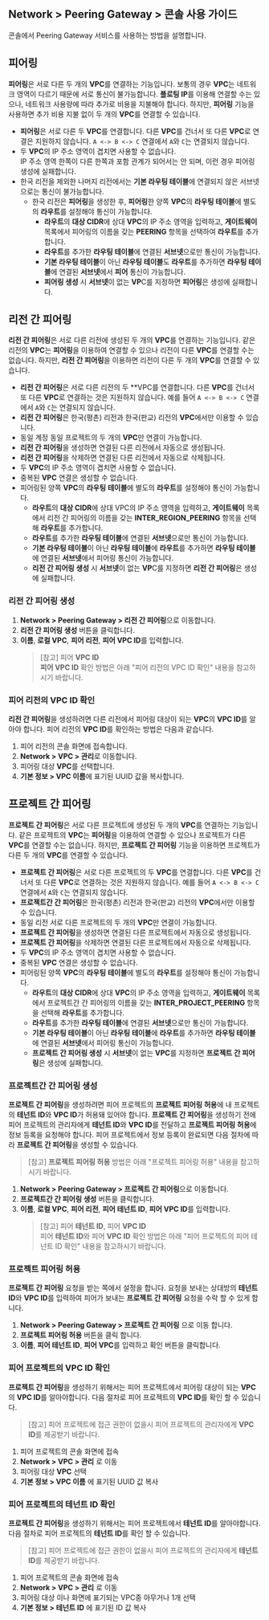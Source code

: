 ## Network > Peering Gateway > 콘솔 사용 가이드

콘솔에서 Peering Gateway 서비스를 사용하는 방법을 설명합니다.

## 피어링

**피어링**은 서로 다른 두 개의 **VPC**를 연결하는 기능입니다. 보통의 경우 **VPC**는 네트워크 영역이 다르기 때문에 서로 통신이 불가능합니다. **플로팅 IP**를 이용해 연결할 수는 있으나, 네트워크 사용량에 따라 추가로 비용을 지불해야 합니다. 하지만, **피어링** 기능을 사용하면 추가 비용 지불 없이 두 개의 **VPC**를 연결할 수 있습니다.

* **피어링**은 서로 다른 두 **VPC**를 연결합니다. 다른 **VPC**를 건너서 또 다른 **VPC**로 연결은 지원하지 않습니다. `A <-> B <-> C` 연결에서 `A`와 `C`는 연결되지 않습니다.
* 두 **VPC**의 IP 주소 영역이 겹치면 사용할 수 없습니다.<br>
  IP 주소 영역 한쪽이 다른 한쪽과 포함 관계가 되어서는 안 되며, 이런 경우 피어링 생성에 실패합니다.
* 한국 리전을 제외한 나머지 리전에서는 **기본 라우팅 테이블**에 연결되지 않은 서브넷으로는 통신이 불가능합니다.
    * 한국 리전은 **피어링**을 생성한 후, **피어링**한 양쪽 **VPC**의 **라우팅 테이블**에 별도의 **라우트**를 설정해야 통신이 가능합니다.
        * **라우트**의 **대상 CIDR**에 상대 **VPC**의 IP 주소 영역을 입력하고, **게이트웨이** 목록에서 피어링의 이름을 갖는 **PEERING** 항목을 선택하여 **라우트**를 추가합니다.
        * **라우트**를 추가한 **라우팅 테이블**에 연결된 **서브넷**으로만 통신이 가능합니다.
        * **기본 라우팅 테이블**이 아닌 **라우팅 테이블**도 **라우트**를 추가하면 **라우팅 테이블**에 연결된 **서브넷**에서 **피어** 통신이 가능합니다.
        * **피어링 생성** 시 **서브넷**이 없는 **VP**C를 지정하면 **피어링**은 생성에 실패합니다.

## 리전 간 피어링

**리전 간 피어링**은 서로 다른 리전에 생성된 두 개의 **VPC**를 연결하는 기능입니다. 같은 리전의 **VPC**는 **피어링**을 이용하여 연결할 수 있으나 리전이 다른 **VPC**를 연결할 수는 없습니다. 하지만, **리전 간 피어링**을 이용하면 리전이 다른 두 개의 **VPC**를 연결할 수 있습니다.

* **리전 간 피어링**은 서로 다른 리전의 두 **VPC를 연결합니다. 다른 **VPC**를 건너서 또 다른 **VPC**로 연결하는 것은 지원하지 않습니다. 예를 들어 `A <-> B <-> C` 연결에서 `A`와 `C`는 연결되지 않습니다.
* **리전 간 피어링**은 한국(평촌) 리전과 한국(판교) 리전의 **VPC**에서만 이용할 수 있습니다.
* 동일 계정 동일 프로젝트의 두 개의 **VPC**만 연결이 가능합니다.
* **리전 간 피어링**을 생성하면 연결된 다른 리전에서 자동으로 생성됩니다.
* **리전 간 피어링**을 삭제하면 연결된 다른 리전에서 자동으로 삭제됩니다.
* 두 **VPC**의 IP 주소 영역이 겹치면 사용할 수 없습니다.
* 중복된 **VPC** 연결은 생성할 수 없습니다.
* 피어링된 양쪽 **VPC**의 **라우팅 테이블**에 별도의 **라우트**를 설정해야 통신이 가능합니다.
    * **라우트**의 **대상 CIDR**에 상대 VPC의 IP 주소 영역을 입력하고, **게이트웨이** 목록에서 리전 간 피어링의 이름을 갖는 **INTER_REGION_PEERING** 항목을 선택해 **라우트**를 추가합니다.
    * **라우트**를 추가한 **라우팅 테이블**에 연결된 **서브넷**으로만 통신이 가능합니다.
    * **기본 라우팅 테이블**이 아닌 **라우팅 테이블**에 **라우트**를 추가하면 **라우팅 테이블**에 연결된 **서브넷**에서 피어링 통신이 가능합니다.
    * **리전 간 피어링 생성** 시 **서브넷**이 없는 **VP**C를 지정하면 **리전 간 피어링**은 생성에 실패합니다.

### 리전 간 피어링 생성

1. **Network > Peering Gateway > 리전 간 피어링**으로 이동합니다.
2. **리전 간 피어링 생성** 버튼을 클릭합니다.
3. **이름**, **로컬 VPC**, **피어 리전**, **피어 VPC ID**를 입력합니다.</br>
   > [참고] 피어 **VPC ID**<br>
   > **피어 VPC ID** 확인 방법은 아래 "피어 리전의 VPC ID 확인" 내용을 참고하시기 바랍니다. 

### 피어 리전의 VPC ID 확인

**리전 간 피어링**을 생성하려면 다른 리전에서 피어링 대상이 되는 **VPC**의 **VPC ID**를 알아야 합니다. 피어 리전의 **VPC ID**를 확인하는 방법은 다음과 같습니다.

1. 피어 리전의 콘솔 화면에 접속합니다.
2. **Network > VPC > 관리**로 이동합니다.
3. 피어링 대상 **VPC**를 선택합니다.
4. **기본 정보 > VPC 이름**에 표기된 UUID 값을 복사합니다.

## 프로젝트 간 피어링

**프로젝트 간 피어링**은 서로 다른 프로젝트에 생성된 두 개의 **VPC**를 연결하는 기능입니다. 같은 프로젝트의 **VPC**는 **피어링**을 이용하여 연결할 수 있으나 프로젝트가 다른 **VPC**를 연결할 수는 없습니다. 하지만, **프로젝트 간 피어링** 기능을 이용하면 프로젝트가 다른 두 개의 **VPC**를 연결할 수 있습니다.

* **프로젝트 간 피어링**은 서로 다른 프로젝트의 두 **VPC**를 연결합니다. 다른 **VPC**를 건너서 또 다른 **VPC**로 연결하는 것은 지원하지 않습니다. 예를 들어 `A <-> B <-> C` 연결에서 `A`와 `C`는 연결되지 않습니다.
* **프로젝트간 간 피어링**은 한국(평촌) 리전과 한국(판교) 리전의 **VPC**에서만 이용할 수 있습니다.
* 동일 리전 서로 다른 프로젝트의 두 개의 **VPC**만 연결이 가능합니다.
* **프로젝트 간 피어링**을 생성하면 연결된 다른 프로젝트에서 자동으로 생성됩니다.
* **프로젝트 간 피어링**을 삭제하면 연결된 다른 프로젝트에서 자동으로 삭제됩니다.
* 두 **VPC**의 IP 주소 영역이 겹치면 사용할 수 없습니다.
* 중복된 **VPC** 연결은 생성할 수 없습니다.
* 피어링된 양쪽 **VPC**의 **라우팅 테이블**에 별도의 **라우트**를 설정해야 통신이 가능합니다.
    * **라우트**의 **대상 CIDR**에 상대 **VPC**의 IP 주소 영역을 입력하고, **게이트웨이** 목록에서 프로젝트간 간 피어링의 이름을 갖는 **INTER_PROJECT_PEERING** 항목을 선택해 **라우트**를 추가합니다.
    * **라우트**를 추가한 **라우팅 테이블**에 연결된 **서브넷**으로만 통신이 가능합니다.
    * **기본 라우팅 테이블**이 아닌 **라우팅 테이블**에 **라우트**를 추가하면 **라우팅 테이블**에 연결된 **서브넷**에서 피어링 통신이 가능합니다.
    * **프로젝트 간 피어링 생성** 시 **서브넷**이 없는 **VPC**를 지정하면 **프로젝트 간 피어링**은 생성에 실패합니다.

### 프로젝트간 간 피어링 생성

**프로젝트 간 피어링**을 생성하려면 피어 프로젝트의 **프로젝트 피어링 허용**에 내 프로젝트의 **테넌트 ID**와 **VPC ID**가 허용돼 있어야 합니다.
**프로젝트 간 피어링**을 생성하기 전에 피어 프로젝트의 관리자에게 **테넌트 ID**와 **VPC ID**를 전달하고 **프로젝트 피어링 허용**에 정보 등록을 요청해야 합니다.
피어 프로젝트에서 정보 등록이 완료되면 다음 절차에 따라 **프로젝트 간 피어링**을 생성할 수 있습니다.

> [참고] **프로젝트 피어링 허용** 방법은 아래 "프로젝트 피어링 허용" 내용을 참고하시기 바랍니다. 

1. **Network > Peering Gateway > 프로젝트 간 피어링**으로 이동합니다.
2. **프로젝트간 간 피어링 생성** 버튼을 클릭합니다.
3. **이름**, **로컬 VPC**, **피어 리전**, **피어 테넌트 ID**, **피어 VPC ID**를 입력합니다.</br>
   > [참고] 피어 **테넌트 ID**, 피어 **VPC ID** <br>
   > 피어 **테넌트 ID**와 피어 **VPC ID** 확인 방법은 아래 "피어 프로젝트의 피어 테넌트 ID 확인" 내용을 참고하시기 바랍니다.

### 프로젝트 피어링 허용

**프로젝트 간 피어링** 요청을 받는 쪽에서 설정을 합니다. 요청을 보내는 상대방의 **테넌트 ID**와 **VPC ID**를 입력하여 피어가 보내는 **프로젝트 간 피어링** 요청을 수락 할 수 있게 합니다.

1. **Network > Peering Gateway > 프로젝트 간 피어링** 으로 이동 합니다.
2. **프로젝트 피어링 허용** 버튼을 클릭 합니다.
3. **이름**, **피어 테넌트 ID**, **피어 VPC**를 입력하고 확인 버튼을 클릭합니다.

### 피어 프로젝트의 VPC ID 확인

**프로젝트 간 피어링**을 생성하기 위해서는 피어 프로젝트에서 피어링 대상이 되는 **VPC**의 **VPC ID**를 알아야합니다. 다음 절차로 피어 프로젝트의 **VPC ID**를 확인 할 수 있습니다.

> [참고] 피어 프로젝트에 접근 권한이 없을시 피어 프로젝트의 관리자에게 **VPC ID**를 제공받기 바랍니다.

1. 피어 프로젝트의 콘솔 화면에 접속
2. **Network > VPC > 관리** 로 이동
3. 피어링 대상 **VPC** 선택
4. **기본 정보 > VPC 이름** 에 표기된 UUID 값 복사

### 피어 프로젝트의 테넌트 ID 확인

**프로젝트 간 피어링**을 생성하기 위해서는 피어 프로젝트에서 **테넌트 ID**를 알아야합니다. 다음 절차로 피어 프로젝트의 **테넌트 ID**를 확인 할 수 있습니다.

> [참고] 피어 프로젝트에 접근 권한이 없을시 피어 프로젝트의 관리자에게 **테넌트 ID**를 제공받기 바랍니다.

1. 피어 프로젝트의 콘솔 화면에 접속
2. **Network > VPC > 관리** 로 이동
3. 피어링 대상 이나 화면에 표기되는 VPC중 아무거나 1개 선택
4. **기본 정보 > 테넌트 ID** 에 표기된 ID 값 복사
